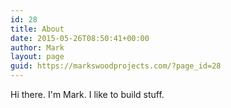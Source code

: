```yaml
---
id: 28
title: About
date: 2015-05-26T08:50:41+00:00
author: Mark
layout: page
guid: https://markswoodprojects.com/?page_id=28
---
```


Hi there. I'm Mark. I like to build stuff.
